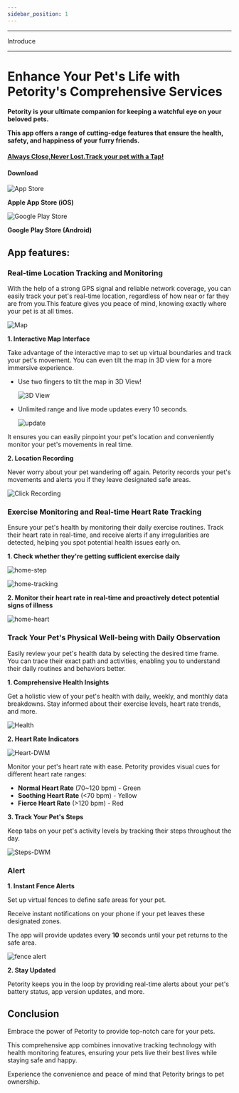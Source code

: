 ```yaml
---
sidebar_position: 1
---
```


***
Introduce
***

# Enhance Your Pet's Life with Petority's Comprehensive Services
**Petority is your ultimate companion for keeping a watchful eye on your beloved pets.**

**This app offers a range of cutting-edge features that ensure the health, safety, and happiness of your furry friends.**
#### [Always Close,Never Lost.Track your pet with a Tap!](/img/logo.svg) 
#### Download
![App Store](/img/logo.svg)

**Apple App Store (iOS)**

![Google Play Store](/img/logo.svg)

**Google Play Store (Android)**
## App features:
### Real-time Location Tracking and Monitoring

With the help of a strong GPS signal and reliable network coverage, you can easily track your pet's real-time location, regardless of how near or far they are from you.This feature gives you peace of mind, knowing exactly where your pet is at all times.

![Map](/img/logo.svg)

**1. Interactive Map Interface**

Take advantage of the interactive map to set up virtual boundaries and track your pet's movement. You can even tilt the map in 3D view for a more immersive experience.

+ Use two fingers to tilt the map in 3D View!

    ![3D View](/img/logo.svg) 

+ Unlimited range and live mode updates every 10 seconds.

    ![update](/img/logo.svg)  

It ensures you can easily pinpoint your pet's location and conveniently monitor your pet's movements in real time.

**2. Location Recording**

Never worry about your pet wandering off again. Petority records your pet's movements and alerts you if they leave designated safe areas.

![Click Recording](/img/logo.svg)

### Exercise Monitoring and Real-time Heart Rate Tracking
Ensure your pet's health by monitoring their daily exercise routines. Track their heart rate in real-time, and receive alerts if any irregularities are detected, helping you spot potential health issues early on.

**1. Check whether they're getting sufficient exercise daily**

![home-step](/img/logo.svg)

![home-tracking](/img/logo.svg)

**2. Monitor their heart rate in real-time and proactively detect potential signs of illness**

![home-heart](/img/logo.svg)

### Track Your Pet's Physical Well-being with Daily Observation
Easily review your pet's health data by selecting the desired time frame. You can trace their exact path and activities, enabling you to understand their daily routines and behaviors better.

**1. Comprehensive Health Insights**

Get a holistic view of your pet's health with daily, weekly, and monthly data breakdowns. Stay informed about their exercise levels, heart rate trends, and more.

![Health](/img/logo.svg)

**2. Heart Rate Indicators**

![Heart-DWM](/img/logo.svg)

Monitor your pet's heart rate with ease. Petority provides visual cues for different heart rate ranges:

+ **Normal Heart Rate** (70~120 bpm) - Green
+ **Soothing Heart Rate** (<70 bpm) - Yellow
+ **Fierce Heart Rate** (>120 bpm) - Red
  
**3. Track Your Pet's Steps**

Keep tabs on your pet's activity levels by tracking their steps throughout the day.

![Steps-DWM](/img/logo.svg)

### Alert
**1. Instant Fence Alerts**

Set up virtual fences to define safe areas for your pet. 

Receive instant notifications on your phone if your pet leaves these designated zones.

The app will provide updates every **10** seconds until your pet returns to the safe area.

![fence alert](/img/logo.svg)

**2. Stay Updated**

Petority keeps you in the loop by providing real-time alerts about your pet's battery status, app version updates, and more.

## Conclusion
Embrace the power of Petority to provide top-notch care for your pets. 

This comprehensive app combines innovative tracking technology with health monitoring features, ensuring your pets live their best lives while staying safe and happy.

Experience the convenience and peace of mind that Petority brings to pet ownership.
 

